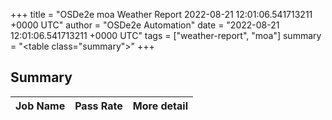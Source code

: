 +++
title = "OSDe2e moa Weather Report 2022-08-21 12:01:06.541713211 +0000 UTC"
author = "OSDe2e Automation"
date = "2022-08-21 12:01:06.541713211 +0000 UTC"
tags = ["weather-report", "moa"]
summary = "<table class=\"summary\"></table>"
+++
## Summary

| Job Name | Pass Rate | More detail |
|----------|-----------|-------------|




